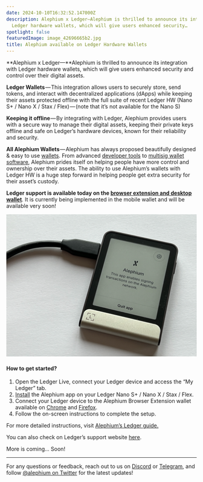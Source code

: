 ```yaml
---
date: 2024-10-10T16:32:52.147000Z
description: Alephium x Ledger—Alephium is thrilled to announce its integration with
  Ledger hardware wallets, which will give users enhanced security…
spotlight: false
featuredImage: image_42696665b2.jpg
title: Alephium available on Ledger Hardware Wallets
---
```


**Alephium x Ledger—**Alephium is thrilled to announce its integration with Ledger hardware wallets, which will give users enhanced security and control over their digital assets.

**Ledger Wallets** — This integration allows users to securely store, send tokens, and interact with decentralized applications (dApps) while keeping their assets protected offline with the full suite of recent Ledger HW (Nano S+ / Nano X / Stax / Flex) — (note that it’s not available for the Nano S)

**Keeping it offline** — By integrating with Ledger, Alephium provides users with a secure way to manage their digital assets, keeping their private keys offline and safe on Ledger’s hardware devices, known for their reliability and security.

**All Alephium Wallets** — Alephium has always proposed beautifully designed & easy to use [wallets](/wallets). From advanced <a href="https://docs.alephium.org/sdk/getting-started" >developer tools</a> to <a href="https://alephium.github.io/alephium-toolkit/#/" >multisig wallet software</a>, Alephium prides itself on helping people have more control and ownership over their assets. The ability to use Alephium’s wallets with Ledger HW is a huge step forward in helping people get extra security for their asset’s custody.

**Ledger support is available today on the [browser extension and desktop wallet](/wallets)**. It is currently being implemented in the mobile wallet and will be available very soon!

![](image_f965b63d0b.jpg)

#### **How to get started?**

1.  Open the Ledger Live, connect your Ledger device and access the “My Ledger” tab.
2.  <a href="https://support.ledger.com/article/Alephium-ALPH" >Install</a> the Alephium app on your Ledger Nano S+ / Nano X / Stax / Flex.
3.  Connect your Ledger device to the Alephium Browser Extension wallet available on <a href="https://chromewebstore.google.com/detail/alephium-extension-wallet/gdokollfhmnbfckbobkdbakhilldkhcj" >Chrome</a> and <a href="https://addons.mozilla.org/en-US/firefox/addon/alephiumextensionwallet/" >Firefox</a>.
4.  Follow the on-screen instructions to complete the setup.

For more detailed instructions, visit <a href="https://docs.alephium.org/wallet/ledger/" >Alephium’s Ledger guide.</a>

You can also check on Ledger’s support website <a href="https://support.ledger.com/article/Alephium-ALPH" >here</a>.

More is coming… Soon!

---

For any questions or feedback, reach out to us on [Discord](/discord) or <a href="https://t.me/alephiumgroup" >Telegram</a>, and follow <a href="https://x.com/alephium" >@alephium on Twitter</a> for the latest updates!
